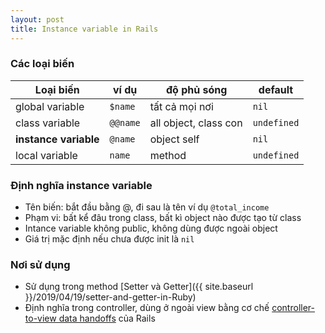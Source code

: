 ```yaml
---
layout: post
title: Instance variable in Rails
---
```


### Các loại biến

| Loại biến | ví dụ | độ phủ sóng | default |
|----------|----------|------|-----|
| global variable | `$name` | tất cả mọi nơi | `nil`
| class variable  | `@@name` | all object, class con | `undefined` |
| **instance variable** | `@name` | object self | `nil` |
| local variable | `name` | method | `undefined` |

### Định nghĩa instance variable
- Tên biến: bắt đầu bằng @, đi sau là tên ví dụ `@total_income`
- Phạm vi: bất kể đâu trong class, bất kì object nào được tạo từ class
- Intance variable không public, không dùng được ngoài object
- Giá trị mặc định nếu chưa được init là `nil`

### Nơi sử dụng
- Sử dụng trong method [Setter và Getter]({{ site.baseurl }}/2019/04/19/setter-and-getter-in-Ruby)
- Định nghĩa trong controller, dùng ở ngoài view bằng cơ chế <a href="https://books.google.com.vn/books?id=YGQ-DwAAQBAJ&pg=PT188&dq=how+rails+copy+instance+variable+to+view&hl=vi&sa=X&ved=0ahUKEwibwYWjuNzhAhWc8XMBHWlTBZcQ6AEIMDAB#v=onepage&q=how%20rails%20copy%20instance%20variable%20to%20view&f=false" target="_blank">controller-to-view data handoffs</a>
của Rails
